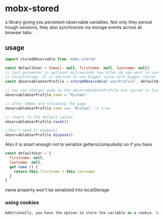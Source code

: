 # mobx-stored
a library giving you persistent observable variables. Not only they persist trough sessions, they also synchronize via storage events across all browser tabs.

## usage
```javascript
import storedObservable from 'mobx-stored'

const defaultUser = {email: null, firstname: null, lastname: null}
// last parameter is optional-miliseconds how often do you want to save into
// localStorage. It is advised to use bigger value with bigger stores
const observableUserProfile = storedObservable('userProfile', defaultUser, 500)   

// now any changes made to the observableUserProfile are synced in localStorage
observableUserProfile.name = 'Michael'

// after 500ms and reloading the page
observableUserProfile.name === 'Michael' // true

// revert to the default values
observableUserProfile.reset()

//Don't need it anymore?
observableUserProfile.dispose()
```

Also it is smart enough not to serialize getters(computeds) so if you have

```javascript
const defaultUser = {
  firstname: null,
  lastname: null,
  get name () {
    return this.firstname + this.lastname
  }
}
```

name property won't be serialized into localStorage

### using cookies
```javascript
Additionally, you have the option to store the variable as a cookie. Note, this method uses a 100ms polling-timer setup to sync between tabs. 
```
